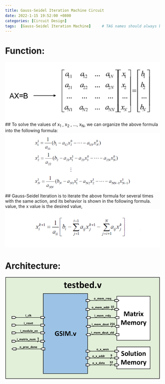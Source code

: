 ```yaml
---
title: Gauss-Seidel Iteration Machine Circuit 
date: 2022-1-15 19:52:00 +0800
categories: [Circuit Design]
tags:  [Gauss-Seidel Iteration Machine]     # TAG names should always be lowercase
---
```


# Function:
<!-- ![About me picture](pic/linear.png) -->
<img src="../pic/linear.PNG" alt="drawing" width="700"/>
## To solve the values of x<sub>1</sub> , x<sub>2</sub> , …, x<sub>N</sub>, we can organize the above formula into the following formula:
<img src="../pic/equation.PNG" alt="drawing" width="700"/>
<!-- ![About me picture](pic/equation.png) -->
## Gauss-Seidel Iteration is to iterate the above formula for several times with the same action, and its behavior is shown in the following formula. value, the x value is the desired value,
<!-- ![About me picture](pic/solution.png) -->
<img src="../pic/solution.PNG" alt="drawing" width="700"/>

# Architecture:
<img src="../pic/block_diagram.PNG" alt="drawing" width="700"/>
<!-- ![About me picture](pic/block_diagram.png) -->


